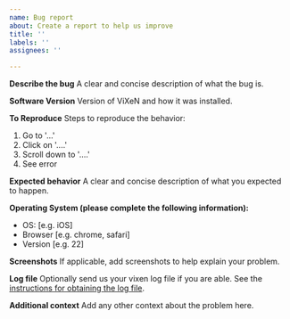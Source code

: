 ```yaml
---
name: Bug report
about: Create a report to help us improve
title: ''
labels: ''
assignees: ''

---
```


**Describe the bug**
A clear and concise description of what the bug is.

**Software Version**
Version of ViXeN and how it was installed.

**To Reproduce**
Steps to reproduce the behavior:

1. Go to '...'
2. Click on '....'
3. Scroll down to '....'
4. See error

**Expected behavior**
A clear and concise description of what you expected to happen.

**Operating System (please complete the following information):**
 - OS: [e.g. iOS]
 - Browser [e.g. chrome, safari]
 - Version [e.g. 22]

**Screenshots**
If applicable, add screenshots to help explain your problem.

**Log file**
Optionally send us your vixen log file if you are able.  See the [instructions for obtaining the log file](https://vixen.readthedocs.io/en/latest/installation.html#troubleshooting).

**Additional context**
Add any other context about the problem here.
